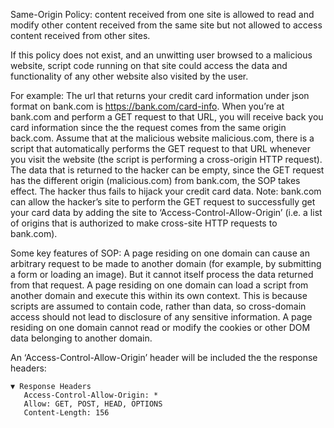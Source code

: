 Same-Origin Policy: content received from one site is allowed to read and modify other content received from the same site but not allowed to access content received from other sites.

If this policy does not exist, and an unwitting user browsed to a malicious website, script code running on that site could access the data and functionality of any other website also visited by the user.

For example: 
The url that returns your credit card information under json format on bank.com is https://bank.com/card-info.
When you’re at bank.com and perform a GET request to that URL, you will receive back you card information since the the request comes from the same origin back.com.
Assume that at the malicious website malicious.com, there is a script that automatically performs the GET request to that URL whenever you visit the website (the script is performing a cross-origin HTTP request). The data that is returned to the hacker can be empty, since the GET request has the different origin (malicious.com) from bank.com, the SOP takes effect. The hacker thus fails to hijack your credit card data.
Note: bank.com can allow the hacker’s site to perform the GET request to successfully get your card data by adding the site to ‘Access-Control-Allow-Origin’ (i.e. a list of origins that is authorized to make cross-site HTTP requests to bank.com).

Some key features of SOP:
A page residing on one domain can cause an arbitrary request to be made to another domain (for example, by submitting a form or loading an image). But it cannot itself process the data returned from that request.
A page residing on one domain can load a script from another domain and execute this within its own context. This is because scripts are assumed to contain code, rather than data, so cross-domain access should not lead to disclosure of any sensitive information.
A page residing on one domain cannot read or modify the cookies or other DOM data belonging to another domain.

An ‘Access-Control-Allow-Origin’ header will be included the the response headers:

```
▼ Response Headers
   Access-Control-Allow-Origin: *
   Allow: GET, POST, HEAD, OPTIONS
   Content-Length: 156
```
